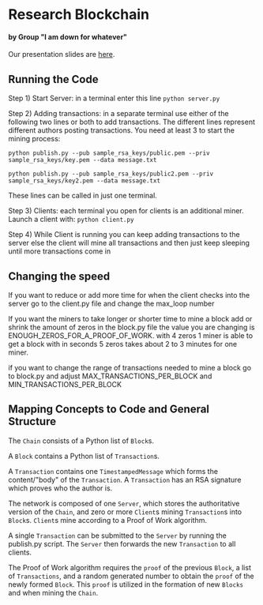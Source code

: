 # Research Blockchain
#### by Group "I am down for whatever"

Our presentation slides are [here](https://docs.google.com/presentation/d/12zZCW3sNTwMv0je1DbffO-R9EuJ9gFCnRg5QlZN8V3c/edit?usp=sharing).

## Running the Code

Step 1) Start Server: in a terminal enter this line `python server.py`

Step 2) Adding transactions: in a separate terminal use either of the following two lines or both to add transactions. The different lines
represent different authors posting transactions. You need at least 3 to start the mining process:

`python publish.py --pub sample_rsa_keys/public.pem --priv sample_rsa_keys/key.pem --data message.txt`

`python publish.py --pub sample_rsa_keys/public2.pem --priv sample_rsa_keys/key2.pem --data message.txt`

These lines can be called in just one terminal.

Step 3) Clients: each terminal you open for clients is an additional miner. Launch a client with: `python client.py`

Step 4) While Client is running you can keep adding transactions to the server else the client will mine all transactions and then just
keep sleeping until more transactions come in

## Changing the speed

If you want to reduce or add more time for when the client checks into the server go to the client.py file and change the max\_loop number

If you want the miners to take longer or shorter time to mine a block add or shrink the amount of zeros in the block.py file the value
you are changing is ENOUGH\_ZEROS\_FOR\_A\_PROOF\_OF\_WORK. with 4 zeros 1 miner is able to get a block with in seconds 5 zeros takes about 2 to 3 minutes for one miner.

if you want to change the range of transactions needed to mine a block go to block.py and adjust MAX_TRANSACTIONS_PER_BLOCK and MIN_TRANSACTIONS_PER_BLOCK

## Mapping Concepts to Code and General Structure

The `Chain` consists of a Python list of `Block`s.

A `Block` contains a Python list of `Transaction`s.

A `Transaction` contains one `TimestampedMessage` which forms the content/"body" of the `Transaction`. A `Transaction` has an RSA signature which proves who the author is.

The network is composed of one `Server`, which stores the authoritative version of the `Chain`, and zero or more `Client`s mining `Transaction`s into `Block`s. `Client`s mine according to a Proof of Work algorithm.

A single `Transaction` can be submitted to the `Server` by running the publish.py script. The `Server` then forwards the new `Transaction` to all clients.

The Proof of Work algorithm requires the `proof` of the previous `Block`, a list of `Transactions`, and a random generated number to obtain the `proof` of the newly formed `Block`. This `proof` is utilized in the formation of new `Blocks` and when mining the `Chain`. 
